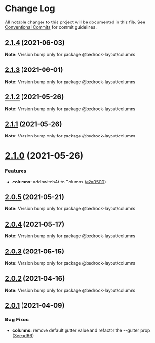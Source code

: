 # Change Log

All notable changes to this project will be documented in this file.
See [Conventional Commits](https://conventionalcommits.org) for commit guidelines.

## [2.1.4](https://github.com/Bedrock-Layouts/Bedrock/compare/@bedrock-layout/columns@2.1.3...@bedrock-layout/columns@2.1.4) (2021-06-03)

**Note:** Version bump only for package @bedrock-layout/columns





## [2.1.3](https://github.com/Bedrock-Layouts/Bedrock/compare/@bedrock-layout/columns@2.1.2...@bedrock-layout/columns@2.1.3) (2021-06-01)

**Note:** Version bump only for package @bedrock-layout/columns





## [2.1.2](https://github.com/Bedrock-Layouts/Bedrock/compare/@bedrock-layout/columns@2.1.1...@bedrock-layout/columns@2.1.2) (2021-05-26)

**Note:** Version bump only for package @bedrock-layout/columns





## [2.1.1](https://github.com/Bedrock-Layouts/Bedrock/compare/@bedrock-layout/columns@2.1.0...@bedrock-layout/columns@2.1.1) (2021-05-26)

**Note:** Version bump only for package @bedrock-layout/columns





# [2.1.0](https://github.com/Bedrock-Layouts/Bedrock/compare/@bedrock-layout/columns@2.0.5...@bedrock-layout/columns@2.1.0) (2021-05-26)


### Features

* **columns:** add switchAt to Columns ([e2a0500](https://github.com/Bedrock-Layouts/Bedrock/commit/e2a050045bf407e4a407fb05ab2c083015857d8a))





## [2.0.5](https://github.com/Bedrock-Layouts/Bedrock/compare/@bedrock-layout/columns@2.0.4...@bedrock-layout/columns@2.0.5) (2021-05-21)

**Note:** Version bump only for package @bedrock-layout/columns





## [2.0.4](https://github.com/Bedrock-Layouts/Bedrock/compare/@bedrock-layout/columns@2.0.3...@bedrock-layout/columns@2.0.4) (2021-05-17)

**Note:** Version bump only for package @bedrock-layout/columns





## [2.0.3](https://github.com/Bedrock-Layouts/Bedrock/compare/@bedrock-layout/columns@2.0.2...@bedrock-layout/columns@2.0.3) (2021-05-15)

**Note:** Version bump only for package @bedrock-layout/columns





## [2.0.2](https://github.com/Bedrock-Layouts/Bedrock/compare/@bedrock-layout/columns@2.0.1...@bedrock-layout/columns@2.0.2) (2021-04-16)

**Note:** Version bump only for package @bedrock-layout/columns





## [2.0.1](https://github.com/Bedrock-Layouts/Bedrock/compare/@bedrock-layout/columns@2.0.0...@bedrock-layout/columns@2.0.1) (2021-04-09)


### Bug Fixes

* **columns:** remove default gutter value and refactor the --gutter prop ([3eebd66](https://github.com/Bedrock-Layouts/Bedrock/commit/3eebd6660eec37c61720a38b43b209e033790976))
